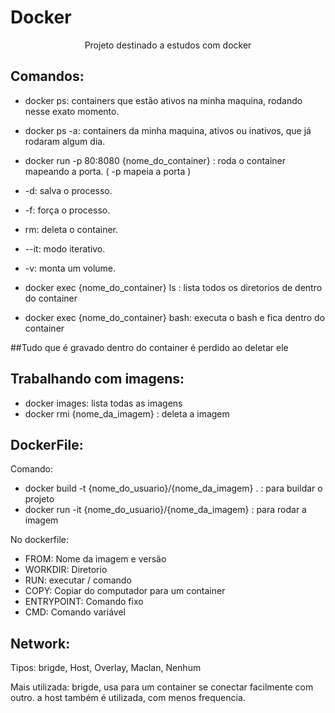 # Docker

<p align="center">Projeto destinado a estudos com docker </p>

  
## Comandos:
* docker ps: containers que estão ativos na minha maquina, rodando nesse exato momento.
* docker ps -a: containers da minha maquina, ativos ou inativos, que já rodaram algum dia.
* docker run -p 80:8080 {nome_do_container} : roda o container mapeando a porta. ( -p mapeia a porta )
* -d: salva o processo.
* -f: força o processo.
* rm: deleta o container.
* --it: modo iterativo.
* -v: monta um volume.

* docker exec {nome_do_container} ls : lista todos os diretorios de dentro do container
* docker exec {nome_do_container} bash: executa o bash e fica dentro do container


##Tudo que é gravado dentro do container é perdido ao deletar ele

## Trabalhando com imagens:

* docker images: lista todas as imagens
* docker rmi {nome_da_imagem} : deleta a imagem

## DockerFile:

Comando: 
* docker build -t {nome_do_usuario}/{nome_da_imagem} .  : para buildar o projeto
* docker run -it {nome_do_usuario}/{nome_da_imagem}  : para rodar a imagem


No dockerfile:
* FROM: Nome da imagem e versão
* WORKDIR: Diretorio
* RUN: executar / comando
* COPY: Copiar do computador para um container
* ENTRYPOINT: Comando fixo
* CMD: Comando variável


## Network:

Tipos: brigde, Host, Overlay, Maclan, Nenhum

Mais utilizada: brigde, usa para um container se conectar facilmente com outro.
a host também é utilizada, com menos frequencia.

